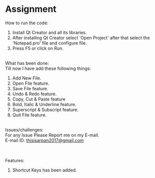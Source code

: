# Assignment

How to run the code: <br>
1. Install Qt Creator and all its libraries.
2. After installing Qt Creator select 'Open Project' after that select the 'Notepad.pro' file and configure file.
3. Press F5 or click on Run.
<br><br>

What has been done: <br>
  Till now I have add these following things: <br>
1. Add New File.
2. Open File feature.
3. Save File feature.
4. Undo & Redo feature.
5. Copy, Cut & Paste feature
6. Bold, Italic & Underline feature.
7. Superscript & Subscript feature.
8. Quit File feature.
<br><br>

Issues/challenges: <br>
For any Issue Please Report me on my E-mail. <br>
E-mail ID: thisisarpan2017@gmail.com <br>
<br><br>

Features: <br>
1. Shortcut Keys has been added.
